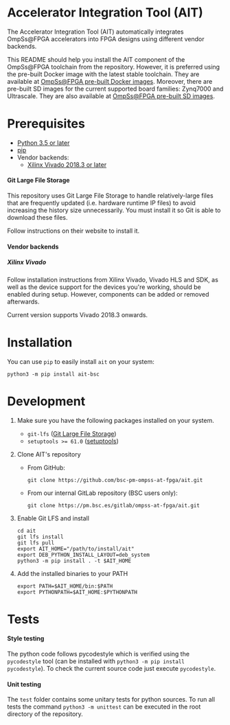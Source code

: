 # Accelerator Integration Tool (AIT)

The Accelerator Integration Tool (AIT) automatically integrates OmpSs@FPGA accelerators into FPGA designs using different vendor backends.

This README should help you install the AIT component of the OmpSs@FPGA toolchain from the repository.
However, it is preferred using the pre-built Docker image with the latest stable toolchain.
They are available at [OmpSs@FPGA pre-built Docker images](https://ompssatfpga.bsc.es/downloads/docker/).
Moreover, there are pre-built SD images for the current supported board families: Zynq7000 and Ultrascale.
They are also available at [OmpSs@FPGA pre-built SD images](https://ompssatfpga.bsc.es/downloads/sd-images/).

# Prerequisites
 - [Python 3.5 or later](https://www.python.org)
 - [pip](https://pip.pypa.io)
 - Vendor backends:
   - [Xilinx Vivado 2018.3 or later](https://www.xilinx.com/support/download/index.html/content/xilinx/en/downloadNav/vivado-design-tools/archive.html)

#### Git Large File Storage

This repository uses Git Large File Storage to handle relatively-large files that are frequently updated (i.e. hardware runtime IP files) to avoid increasing the history size unnecessarily. You must install it so Git is able to download these files.

Follow instructions on their website to install it.

#### Vendor backends

##### Xilinx Vivado

Follow installation instructions from Xilinx
Vivado, Vivado HLS and SDK, as well as the device support for the devices you're working, should be enabled during setup.
However, components can be added or removed afterwards.

Current version supports Vivado 2018.3 onwards.

# Installation

You can use `pip` to easily install `ait` on your system:

    python3 -m pip install ait-bsc

# Development

1. Make sure you have the following packages installed on your system.

    * `git-lfs` ([Git Large File Storage](https://git-lfs.github.com))
    * `setuptools >= 61.0` ([setuptools](https://setuptools.pypa.io/en/latest/userguide/quickstart.html#installation))

2. Clone AIT's repository

    * From GitHub:

          git clone https://github.com/bsc-pm-ompss-at-fpga/ait.git

	* From our internal GitLab repository (BSC users only):

	      git clone https://pm.bsc.es/gitlab/ompss-at-fpga/ait.git

3. Enable Git LFS and install

	   cd ait
	   git lfs install
	   git lfs pull
	   export AIT_HOME="/path/to/install/ait"
	   export DEB_PYTHON_INSTALL_LAYOUT=deb_system
	   python3 -m pip install . -t $AIT_HOME

4. Add the installed binaries to your PATH

	   export PATH=$AIT_HOME/bin:$PATH
	   export PYTHONPATH=$AIT_HOME:$PYTHONPATH

# Tests

#### Style testing

The python code follows pycodestyle which is verified using the `pycodestyle` tool (can be installed with `python3 -m pip install pycodestyle`).
To check the current source code just execute `pycodestyle`.

#### Unit testing

The `test` folder contains some unitary tests for python sources.
To run all tests the command `python3 -m unittest` can be executed in the root directory of the repository.
